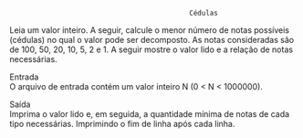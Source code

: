                                                 Cédulas

Leia um valor inteiro. A seguir, calcule o menor número de notas possíveis (cédulas) no qual o valor pode ser decomposto. As notas consideradas são de 100, 50, 20, 10, 5, 2 e 1. A seguir mostre o valor lido e a relação de notas necessárias.

Entrada<br>
O arquivo de entrada contém um valor inteiro N (0 < N < 1000000).

Saída<br>
Imprima o valor lido e, em seguida, a quantidade mínima de notas de cada tipo necessárias. Imprimindo o fim de linha após cada linha.
